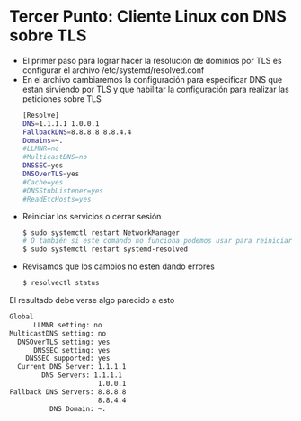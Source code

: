 # Tercer Punto: Cliente Linux con DNS sobre TLS
- El primer paso para lograr hacer la resolución de dominios por TLS es configurar el archivo /etc/systemd/resolved.conf
- En el archivo cambiaremos la configuración para especificar DNS que estan sirviendo por TLS y que habilitar la configuración para realizar las peticiones sobre TLS
  ```bash
  [Resolve]
  DNS=1.1.1.1 1.0.0.1
  FallbackDNS=8.8.8.8 8.8.4.4
  Domains=~.
  #LLMNR=no
  #MulticastDNS=no
  DNSSEC=yes
  DNSOverTLS=yes
  #Cache=yes
  #DNSStubListener=yes
  #ReadEtcHosts=yes
  ```
- Reiniciar los servicios o cerrar sesión               
  ```bash
  $ sudo systemctl restart NetworkManager
  # O también si este comando no funciona podemos usar para reiniciar el servicio
  $ sudo systemctl restart systemd-resolved
  ```
- Revisamos que los cambios no esten dando errores
  ```bash
  $ resolvectl status
  ```
El resultado debe verse algo parecido a esto
  ```bash
  Global
        LLMNR setting: no
  MulticastDNS setting: no
    DNSOverTLS setting: yes
        DNSSEC setting: yes
      DNSSEC supported: yes
    Current DNS Server: 1.1.1.1
          DNS Servers: 1.1.1.1
                        1.0.0.1
  Fallback DNS Servers: 8.8.8.8
                        8.8.4.4
            DNS Domain: ~.
  ```
